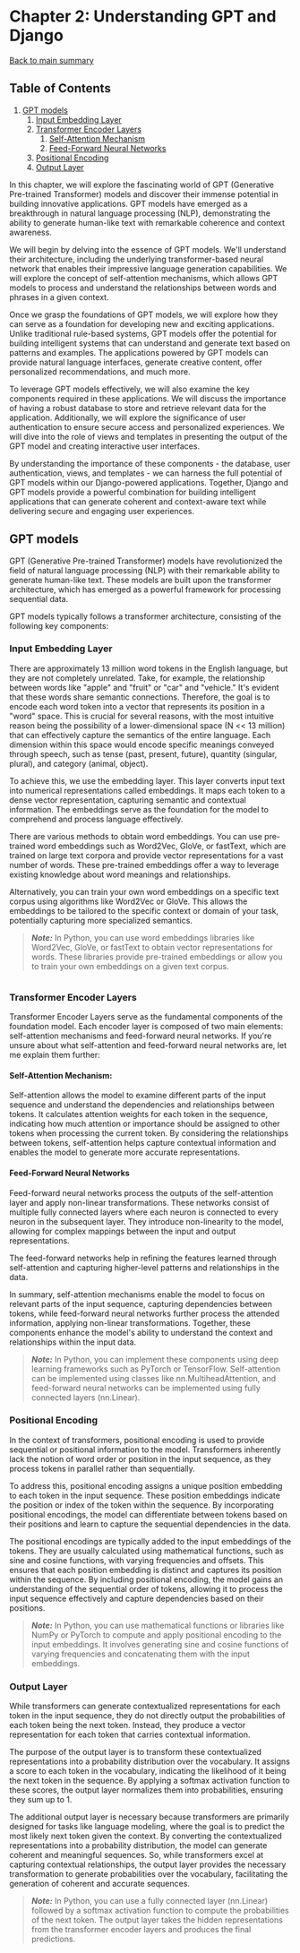 # Chapter 2: Understanding GPT and Django

[Back to main summary](../README.md)

## Table of Contents
1. [GPT models](#sec1)
    1. [Input Embedding Layer](#sec1_1)
    2. [Transformer Encoder Layers](#sec1_2)
        1. [Self-Attention Mechanism](#sec1_2_1)
        2. [Feed-Forward Neural Networks](#sec1_2_2)
    3. [Positional Encoding](#sec1_3)
    4. [Output Layer](#sec1_4)


In this chapter, we will explore the fascinating world of GPT (Generative Pre-trained Transformer) models and discover their immense potential in building innovative applications. GPT models have emerged as a breakthrough in natural language processing (NLP), demonstrating the ability to generate human-like text with remarkable coherence and context awareness.

We will begin by delving into the essence of GPT models. We'll understand their architecture, including the underlying transformer-based neural network that enables their impressive language generation capabilities. We will explore the concept of self-attention mechanisms, which allows GPT models to process and understand the relationships between words and phrases in a given context.

Once we grasp the foundations of GPT models, we will explore how they can serve as a foundation for developing new and exciting applications. Unlike traditional rule-based systems, GPT models offer the potential for building intelligent systems that can understand and generate text based on patterns and examples. The applications powered by GPT models can provide natural language interfaces, generate creative content, offer personalized recommendations, and much more.

To leverage GPT models effectively, we will also examine the key components required in these applications. We will discuss the importance of having a robust database to store and retrieve relevant data for the application. Additionally, we will explore the significance of user authentication to ensure secure access and personalized experiences. We will dive into the role of views and templates in presenting the output of the GPT model and creating interactive user interfaces.

By understanding the importance of these components - the database, user authentication, views, and templates - we can harness the full potential of GPT models within our Django-powered applications. Together, Django and GPT models provide a powerful combination for building intelligent applications that can generate coherent and context-aware text while delivering secure and engaging user experiences.

## GPT models <a name="sec1"></a>

GPT (Generative Pre-trained Transformer) models have revolutionized the field of natural language processing (NLP) with their remarkable ability to generate human-like text. These models are built upon the transformer architecture, which has emerged as a powerful framework for processing sequential data.

GPT models typically follows a transformer architecture, consisting of the following key components:

### Input Embedding Layer <a name="sec1_1"></a>

There are approximately 13 million word tokens in the English language, but they are not completely unrelated. Take, for example, the relationship between words like "apple" and "fruit" or "car" and "vehicle." It's evident that these words share semantic connections. Therefore, the goal is to encode each word token into a vector that represents its position in a "word" space. This is crucial for several reasons, with the most intuitive reason being the possibility of a lower-dimensional space (N << 13 million) that can effectively capture the semantics of the entire language. Each dimension within this space would encode specific meanings conveyed through speech, such as tense (past, present, future), quantity (singular, plural), and category (animal, object).

To achieve this, we use the embedding layer. This layer converts input text into numerical representations called embeddings. It maps each token to a dense vector representation, capturing semantic and contextual information. The embeddings serve as the foundation for the model to comprehend and process language effectively.

There are various methods to obtain word embeddings. You can use pre-trained word embeddings such as Word2Vec, GloVe, or fastText, which are trained on large text corpora and provide vector representations for a vast number of words. These pre-trained embeddings offer a way to leverage existing knowledge about word meanings and relationships.

Alternatively, you can train your own word embeddings on a specific text corpus using algorithms like Word2Vec or GloVe. This allows the embeddings to be tailored to the specific context or domain of your task, potentially capturing more specialized semantics.

>**_Note:_** In Python, you can use word embeddings libraries like Word2Vec, GloVe, or fastText to obtain vector representations for words. These libraries provide pre-trained embeddings or allow you to train your own embeddings on a given text corpus.

```python


```


### Transformer Encoder Layers <a name="sec1_2"></a>

Transformer Encoder Layers serve as the fundamental components of the foundation model. Each encoder layer is composed of two main elements: self-attention mechanisms and feed-forward neural networks. If you're unsure about what self-attention and feed-forward neural networks are, let me explain them further:

#### Self-Attention Mechanism: <a name="sec1_2_1"></a>

Self-attention allows the model to examine different parts of the input sequence and understand the dependencies and relationships between tokens. It calculates attention weights for each token in the sequence, indicating how much attention or importance should be assigned to other tokens when processing the current token.
By considering the relationships between tokens, self-attention helps capture contextual information and enables the model to generate more accurate representations.

#### Feed-Forward Neural Networks <a name="sec1_2_2"></a>

Feed-forward neural networks process the outputs of the self-attention layer and apply non-linear transformations. These networks consist of multiple fully connected layers where each neuron is connected to every neuron in the subsequent layer. They introduce non-linearity to the model, allowing for complex mappings between the input and output representations.

The feed-forward networks help in refining the features learned through self-attention and capturing higher-level patterns and relationships in the data.

In summary, self-attention mechanisms enable the model to focus on relevant parts of the input sequence, capturing dependencies between tokens, while feed-forward neural networks further process the attended information, applying non-linear transformations. Together, these components enhance the model's ability to understand the context and relationships within the input data.

>**_Note:_** In Python, you can implement these components using deep learning frameworks such as PyTorch or TensorFlow. Self-attention can be implemented using classes like nn.MultiheadAttention, and feed-forward neural networks can 
be implemented using fully connected layers (nn.Linear).

### Positional Encoding <a name="sec1_3"></a>

In the context of transformers, positional encoding is used to provide sequential or positional information to the model. Transformers inherently lack the notion of word order or position in the input sequence, as they process tokens in parallel rather than sequentially.

To address this, positional encoding assigns a unique position embedding to each token in the input sequence. These position embeddings indicate the position or index of the token within the sequence. By incorporating positional encodings, the model can differentiate between tokens based on their positions and learn to capture the sequential dependencies in the data.

The positional encodings are typically added to the input embeddings of the tokens. They are usually calculated using mathematical functions, such as sine and cosine functions, with varying frequencies and offsets. This ensures that each position embedding is distinct and captures its position within the sequence.
By including positional encoding, the model gains an understanding of the sequential order of tokens, allowing it to process the input sequence effectively and capture dependencies based on their positions.

>**_Note:_** In Python, you can use mathematical functions or libraries like NumPy or PyTorch to compute and apply positional encoding to the input embeddings. It involves generating sine and cosine functions of varying frequencies and concatenating them with the input embeddings.

### Output Layer <a name="sec1_4"></a>

While transformers can generate contextualized representations for each token in the input sequence, they do not directly output the probabilities of each token being the next token. Instead, they produce a vector representation for each token that carries contextual information.

The purpose of the output layer is to transform these contextualized representations into a probability distribution over the vocabulary. It assigns a score to each token in the vocabulary, indicating the likelihood of it being the next token in the sequence. By applying a softmax activation function to these scores, the output layer normalizes them into probabilities, ensuring they sum up to 1.

The additional output layer is necessary because transformers are primarily designed for tasks like language modeling, where the goal is to predict the most likely next token given the context. By converting the contextualized representations into a probability distribution, the model can generate coherent and meaningful sequences.
So, while transformers excel at capturing contextual relationships, the output layer provides the necessary transformation to generate probabilities over the vocabulary, facilitating the generation of coherent and accurate sequences.

>**_Note:_** In Python, you can use a fully connected layer (nn.Linear) followed by a softmax activation function to compute the probabilities of the next token. The output layer takes the hidden representations from the transformer 
encoder layers and produces the final predictions.
